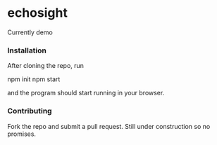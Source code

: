 # echosight

Currently demo 

### Installation 

After cloning the repo, run 

npm init 
npm start

and the program should start running in your browser. 

### Contributing

Fork the repo and submit a pull request. 
Still under construction so no promises. 
